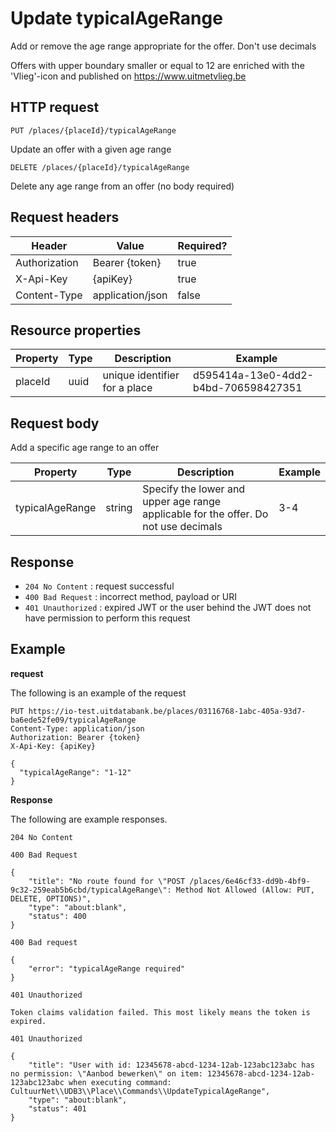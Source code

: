 ---
---

# Update typicalAgeRange

Add or remove the age range appropriate for the offer.
Don't use decimals

Offers with upper boundary smaller or equal to 12 are enriched with the 'Vlieg'-icon and published on https://www.uitmetvlieg.be

## HTTP request

```
PUT /places/{placeId}/typicalAgeRange
```

Update an offer with a given age range

```
DELETE /places/{placeId}/typicalAgeRange
```

Delete any age range from an offer (no body required)

## Request headers

| Header        | Value            | Required? |
| ------------- | ---------------- | --------- |
| Authorization | Bearer {token}   | true      |
| X-Api-Key     | {apiKey}         | true      |
| Content-Type  | application/json | false     |

## Resource properties

| Property	| Type | Description | Example |
|--|--|--|--|
| placeId	| uuid | unique identifier for a place | d595414a-13e0-4dd2-b4bd-706598427351 |

## Request body

Add a specific age range to an offer

| Property	| Type | Description | Example |
|--|--|--|--|
| typicalAgeRange | string | Specify the lower and upper age range applicable for the offer. Do not use decimals | 3-4 |


## Response

* `204 No Content` : request successful
* `400 Bad Request` : incorrect method, payload or URI
* `401 Unauthorized` : expired JWT or the user behind the JWT does not have permission to perform this request

## Example

**request**

The following is an example of the request

```
PUT https://io-test.uitdatabank.be/places/03116768-1abc-405a-93d7-ba6ede52fe09/typicalAgeRange
Content-Type: application/json
Authorization: Bearer {token}
X-Api-Key: {apiKey}

{
  "typicalAgeRange": "1-12"
}
```

**Response**

The following are example responses.

```
204 No Content
```

```
400 Bad Request

{
    "title": "No route found for \"POST /places/6e46cf33-dd9b-4bf9-9c32-259eab5b6cbd/typicalAgeRange\": Method Not Allowed (Allow: PUT, DELETE, OPTIONS)",
    "type": "about:blank",
    "status": 400
}
```

```
400 Bad request

{
    "error": "typicalAgeRange required"
}
```

```
401 Unauthorized

Token claims validation failed. This most likely means the token is expired.
```

```
401 Unauthorized

{
    "title": "User with id: 12345678-abcd-1234-12ab-123abc123abc has no permission: \"Aanbod bewerken\" on item: 12345678-abcd-1234-12ab-123abc123abc when executing command: CultuurNet\\UDB3\\Place\\Commands\\UpdateTypicalAgeRange",
    "type": "about:blank",
    "status": 401
}
```
